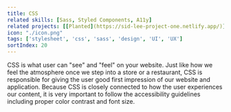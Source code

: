 ```yaml
---
title: CSS
related skills: [Sass, Styled Components, A11y]
related projects: [[Planted](https://sid-lee-project-one.netlify.app/)]
icon: "./icon.png"
tags: ['stylesheet', 'css', 'sass', 'design', 'UI', 'UX']
sortIndex: 20
---
```


CSS is what user can "see" and "feel" on your website. Just like how we feel the atmosphere once we step into a store or a restaurant, CSS is responsible for giving the user good first impression of our website and application. Because CSS is closely connected to how the user experiences our content, it is very important to follow the accessibility guidelines including proper color contrast and font size.
